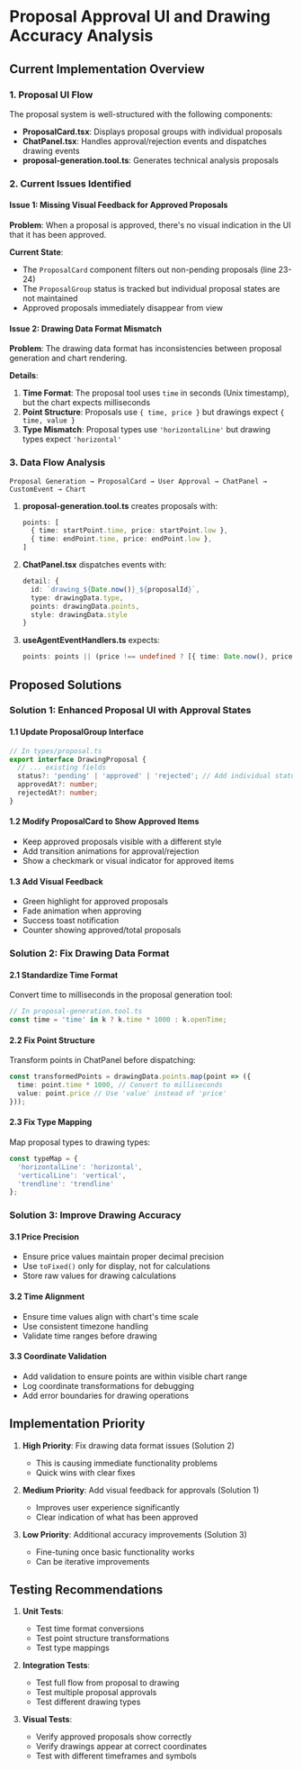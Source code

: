 # Proposal Approval UI and Drawing Accuracy Analysis

## Current Implementation Overview

### 1. Proposal UI Flow

The proposal system is well-structured with the following components:

- **ProposalCard.tsx**: Displays proposal groups with individual proposals
- **ChatPanel.tsx**: Handles approval/rejection events and dispatches drawing events
- **proposal-generation.tool.ts**: Generates technical analysis proposals

### 2. Current Issues Identified

#### Issue 1: Missing Visual Feedback for Approved Proposals

**Problem**: When a proposal is approved, there's no visual indication in the UI that it has been approved.

**Current State**:
- The `ProposalCard` component filters out non-pending proposals (line 23-24)
- The `ProposalGroup` status is tracked but individual proposal states are not maintained
- Approved proposals immediately disappear from view

#### Issue 2: Drawing Data Format Mismatch

**Problem**: The drawing data format has inconsistencies between proposal generation and chart rendering.

**Details**:
1. **Time Format**: The proposal tool uses `time` in seconds (Unix timestamp), but the chart expects milliseconds
2. **Point Structure**: Proposals use `{ time, price }` but drawings expect `{ time, value }`
3. **Type Mismatch**: Proposal types use `'horizontalLine'` but drawing types expect `'horizontal'`

### 3. Data Flow Analysis

```
Proposal Generation → ProposalCard → User Approval → ChatPanel → CustomEvent → Chart
```

1. **proposal-generation.tool.ts** creates proposals with:
   ```typescript
   points: [
     { time: startPoint.time, price: startPoint.low },
     { time: endPoint.time, price: endPoint.low },
   ]
   ```

2. **ChatPanel.tsx** dispatches events with:
   ```typescript
   detail: {
     id: `drawing_${Date.now()}_${proposalId}`,
     type: drawingData.type,
     points: drawingData.points,
     style: drawingData.style
   }
   ```

3. **useAgentEventHandlers.ts** expects:
   ```typescript
   points: points || (price !== undefined ? [{ time: Date.now(), price }] : [])
   ```

## Proposed Solutions

### Solution 1: Enhanced Proposal UI with Approval States

#### 1.1 Update ProposalGroup Interface
```typescript
// In types/proposal.ts
export interface DrawingProposal {
  // ... existing fields
  status?: 'pending' | 'approved' | 'rejected'; // Add individual status
  approvedAt?: number;
  rejectedAt?: number;
}
```

#### 1.2 Modify ProposalCard to Show Approved Items
- Keep approved proposals visible with a different style
- Add transition animations for approval/rejection
- Show a checkmark or visual indicator for approved items

#### 1.3 Add Visual Feedback
- Green highlight for approved proposals
- Fade animation when approving
- Success toast notification
- Counter showing approved/total proposals

### Solution 2: Fix Drawing Data Format

#### 2.1 Standardize Time Format
Convert time to milliseconds in the proposal generation tool:
```typescript
// In proposal-generation.tool.ts
const time = 'time' in k ? k.time * 1000 : k.openTime;
```

#### 2.2 Fix Point Structure
Transform points in ChatPanel before dispatching:
```typescript
const transformedPoints = drawingData.points.map(point => ({
  time: point.time * 1000, // Convert to milliseconds
  value: point.price // Use 'value' instead of 'price'
}));
```

#### 2.3 Fix Type Mapping
Map proposal types to drawing types:
```typescript
const typeMap = {
  'horizontalLine': 'horizontal',
  'verticalLine': 'vertical',
  'trendline': 'trendline'
};
```

### Solution 3: Improve Drawing Accuracy

#### 3.1 Price Precision
- Ensure price values maintain proper decimal precision
- Use `toFixed()` only for display, not for calculations
- Store raw values for drawing calculations

#### 3.2 Time Alignment
- Ensure time values align with chart's time scale
- Use consistent timezone handling
- Validate time ranges before drawing

#### 3.3 Coordinate Validation
- Add validation to ensure points are within visible chart range
- Log coordinate transformations for debugging
- Add error boundaries for drawing operations

## Implementation Priority

1. **High Priority**: Fix drawing data format issues (Solution 2)
   - This is causing immediate functionality problems
   - Quick wins with clear fixes

2. **Medium Priority**: Add visual feedback for approvals (Solution 1)
   - Improves user experience significantly
   - Clear indication of what has been approved

3. **Low Priority**: Additional accuracy improvements (Solution 3)
   - Fine-tuning once basic functionality works
   - Can be iterative improvements

## Testing Recommendations

1. **Unit Tests**:
   - Test time format conversions
   - Test point structure transformations
   - Test type mappings

2. **Integration Tests**:
   - Test full flow from proposal to drawing
   - Test multiple proposal approvals
   - Test different drawing types

3. **Visual Tests**:
   - Verify approved proposals show correctly
   - Verify drawings appear at correct coordinates
   - Test with different timeframes and symbols